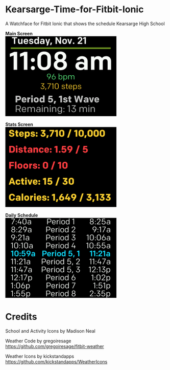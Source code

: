 # Kearsarge-Time-for-Fitbit-Ionic
A Watchface for Fitbit Ionic that shows the schedule Kearsarge High School

<t>**Main Screen**<br>
![Image of Main Screen](https://github.com/cmspooner/Kearsarge-Time-for-Fitbit-Ionic/blob/master/screenshots/KearsargeTime-mainScreen.png)

**Stats Screen**<br>
![Image of Stats Screen](https://github.com/cmspooner/Kearsarge-Time-for-Fitbit-Ionic/blob/master/screenshots/KearsargeTime-StatsScreen.png)

**Daily Schedule**<br>
![Image of Schedule Screen](https://github.com/cmspooner/Kearsarge-Time-for-Fitbit-Ionic/blob/master/screenshots/KearsargeTime-scheduleScreen.png)

# Credits
School and Activity Icons by Madison Neal

Weather Code by gregoiresage<br>
https://github.com/gregoiresage/fitbit-weather

Weather Icons by kickstandapps<br>
https://github.com/kickstandapps/WeatherIcons

